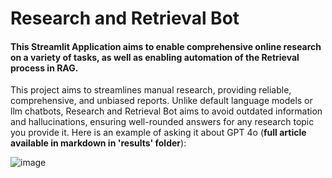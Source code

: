 # Research and Retrieval Bot

#### This Streamlit Application aims to enable comprehensive online research on a variety of tasks, as well as enabling automation of the Retrieval process in RAG.

This project aims to streamlines manual research, providing reliable, comprehensive, and unbiased reports. Unlike default language models or llm chatbots, Research and Retrieval Bot aims to avoid outdated information and hallucinations, ensuring well-rounded answers for any research topic you provide it. Here is an example of asking it about GPT 4o (**full article available in markdown in 'results' folder**):  

![image](https://github.com/jackubrick/GenAI/assets/171839384/38e25c3a-7fac-4ec3-9483-017996892419)
